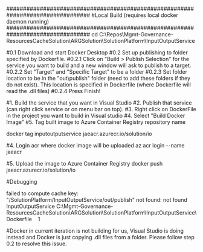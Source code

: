 #################################################################################
#Local Build (requires local docker daemon running)
#################################################################################
cd C:\Repos\Mgmt-Governance-ResourcesCacheSolution\ARGSolution\SolutionPlatform\InputOutputService

#0.1 Download and start Docker Desktop
#0.2 Set up publishing to folder specified by Dockerfile.
	#0.2.1 Click on "Build > Publish Selection" for the service you want to build and a new window will ask to publish to a target.
	#0.2.2 Set "Target" and "Specific Target" to be a folder
	#0.2.3 Set folder location to be in the "out\publish" folder (need to add these folders if they do not exist). This location is specified in Dockerfile (where Dockerfile will read the .dll files)
	#0.2.4 Press Finish!

#1. Build the service that you want in Visual Studio
#2. Publish that service (can right click service or on menu bar on top).
#3. Right click on DockerFile in the project you want to build in Visual studio
#4. Select "Build Docker Image"
#5. Tag built image to Azure Container Registry repository name

docker tag inputoutputservice jaeacr.azurecr.io/solution/io

#4. Login acr where docker image will be uploaded
az acr login --name jaeacr

#5. Upload the image to Azure Container Registry
docker push jaeacr.azurecr.io/solution/io


#Debugging

failed to compute cache key: "/SolutionPlatform/InputOutputService/out/publish" not found: not found    InputOutputService
C:\Mgmt-Governance-ResourcesCacheSolution\ARGSolution\SolutionPlatform\InputOutputService\Dockerfile    1    

#Docker in current iteration is not building for us, Visual Studio is doing instead and Docker is just copying .dll files from a folder. Please follow step 0.2 to resolve this issue.